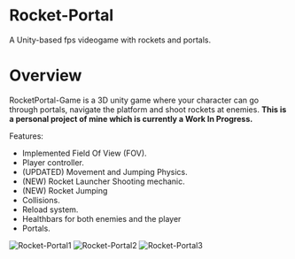 # Rocket-Portal
A Unity-based fps videogame with rockets and portals.

# Overview
RocketPortal-Game is a 3D unity game where your character can go through portals, navigate the platform and shoot rockets at enemies.
**This is a personal project of mine which is currently a Work In Progress.**

Features:
- Implemented Field Of View (FOV).
- Player controller.
- (UPDATED) Movement and Jumping Physics.
- (NEW) Rocket Launcher Shooting mechanic.
- (NEW) Rocket Jumping
- Collisions.
- Reload system.
- Healthbars for both enemies and the player
- Portals.

![Rocket-Portal1](https://i.imgur.com/A1LaK1r.png)
![Rocket-Portal2](https://i.imgur.com/yyFxtLc.png)
![Rocket-Portal3](https://i.imgur.com/3HwpjqX.png)
